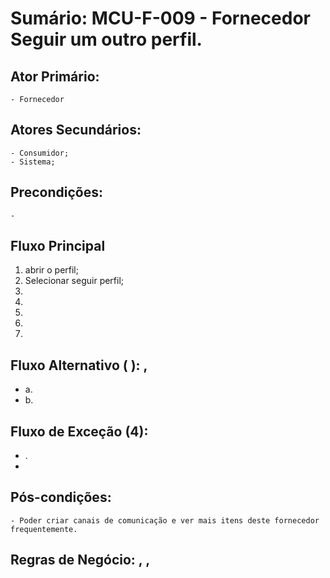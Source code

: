 # Sumário: MCU-F-009 - Fornecedor Seguir um outro perfil.
## Ator Primário: 
    - Fornecedor
## Atores Secundários: 
    - Consumidor;
    - Sistema;
## Precondições:
    - 
## Fluxo Principal
1.  abrir o perfil;
2.  Selecionar seguir perfil;
2. 
3. 
4. 
5. 
6. 
##  Fluxo Alternativo ( ): ,
 -  a. 
 -  b. 
##  Fluxo de Exceção (4): 
- .
 -  
##  Pós-condições: 
    - Poder criar canais de comunicação e ver mais itens deste fornecedor frequentemente.
##  Regras de Negócio: , , 